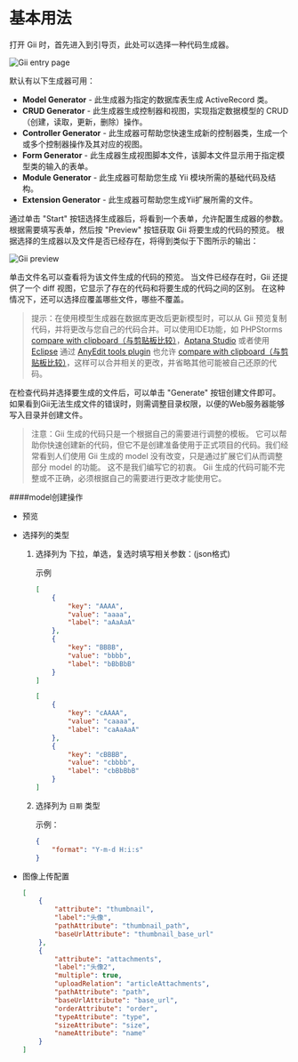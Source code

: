基本用法
===========

打开 Gii 时，首先进入到引导页，此处可以选择一种代码生成器。

![Gii entry page](images/gii-entry.png)

默认有以下生成器可用：

- **Model Generator** - 此生成器为指定的数据库表生成 ActiveRecord 类。
- **CRUD Generator** - 此生成器生成控制器和视图，实现指定数据模型的 CRUD（创建，读取，更新，删除）操作。
- **Controller Generator** - 此生成器可帮助您快速生成新的控制器类，生成一个或多个控制器操作及其对应的视图。
- **Form Generator** - 此生成器生成视图脚本文件，该脚本文件显示用于指定模型类的输入的表单。
- **Module Generator** - 此生成器可帮助您生成 Yii 模块所需的基础代码及结构。
- **Extension Generator** - 此生成器可帮助您生成Yii扩展所需的文件。

通过单击 "Start" 按钮选择生成器后，将看到一个表单，允许配置生成器的参数。 根据需要填写表单，然后按 "Preview" 按钮获取 Gii 将要生成的代码的预览。 根据选择的生成器以及文件是否已经存在，将得到类似于下图所示的输出：

![Gii preview](images/gii-preview.png)

单击文件名可以查看将为该文件生成的代码的预览。
当文件已经存在时，Gii 还提供了一个 diff 视图，它显示了存在的代码和将要生成的代码之间的区别。 在这种情况下，还可以选择应覆盖哪些文件，哪些不覆盖。

> 提示：在使用模型生成器在数据库更改后更新模型时，可以从 Gii 预览复制代码，并将更改与您自己的代码合并。可以使用IDE功能，如 PHPStorms [compare with clipboard（与剪贴板比较）](http://www.jetbrains.com/phpstorm/webhelp/comparing-files.html)，[Aptana Studio](http://www.aptana.com/products/studio3/download) 或者使用 [Eclipse](http://www.eclipse.org/pdt/) 通过 [AnyEdit tools plugin](http://andrei.gmxhome.de/anyedit/) 也允许 [compare with clipboard（与剪贴板比较）](http://andrei.gmxhome.de/anyedit/examples.html)，这样可以合并相关的更改，并省略其他可能被自己还原的代码。

在检查代码并选择要生成的文件后，可以单击 "Generate" 按钮创建文件即可。 如果看到Gii无法生成文件的错误时，则需调整目录权限，以便的Web服务器能够写入目录并创建文件。

> 注意：Gii 生成的代码只是一个根据自己的需要进行调整的模板。 它可以帮助你快速创建新的代码，但它不是创建准备使用于正式项目的代码。我们经常看到人们使用 Gii 生成的 model 没有改变，只是通过扩展它们从而调整部分 model 的功能。 这不是我们编写它的初衷。 Gii 生成的代码可能不完整或不正确，必须根据自己的需要进行更改才能使用它。
  
####model创建操作

 * 预览
 * 选择列的类型
   1. 选择列为 下拉，单选，复选时填写相关参数：(json格式)
   
        示例
         ```json
         [
             {
                 "key": "AAAA",
                 "value": "aaaa",
                 "label": "aAaAaA"
             },
             {
                 "key": "BBBB",
                 "value": "bbbb",
                 "label": "bBbBbB"
             }
         ]
         ```
         
         ```json
         [
             {
                 "key": "cAAAA",
                 "value": "caaaa",
                 "label": "caAaAaA"
             },
             {
                 "key": "cBBBB",
                 "value": "cbbbb",
                 "label": "cbBbBbB"
             }
         ]
         ```
    2. 选择列为 `日期` 类型 
    
        示例：
        ```json
        {
            "format": "Y-m-d H:i:s"
        }
        ```
        
 * 图像上传配置
 
    ```json
    [
        {
            "attribute": "thumbnail",
            "label":"头像",
            "pathAttribute": "thumbnail_path",
            "baseUrlAttribute": "thumbnail_base_url"
        },
        {
            "attribute": "attachments",
            "label":"头像2",
            "multiple": true,
            "uploadRelation": "articleAttachments",
            "pathAttribute": "path",
            "baseUrlAttribute": "base_url",
            "orderAttribute": "order",
            "typeAttribute": "type",
            "sizeAttribute": "size",
            "nameAttribute": "name"
        }
    ]
    ```
        
     
     